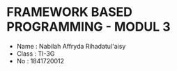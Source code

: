 # FRAMEWORK BASED PROGRAMMING - MODUL 3
- Name  : Nabilah Affryda Rihadatul'aisy
- Class : TI-3G
- No    : 1841720012
